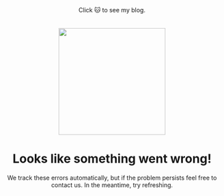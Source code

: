 
<div align="center">
  Click 🐱 to see my blog.
  <br />
  <br />
  <br />
  
  
  <a href="https://blog.j3n5en.com">
    <img width="250" height="250" src="https://i.loli.net/2020/07/13/fcvXem3bxpgID8O.png" />
  </a>
</div>



<h1 align="center">Looks like something went wrong!</h1>
<p align="center">We track these errors automatically, but if the problem persists feel free to contact us. In the meantime, try refreshing.</p>
